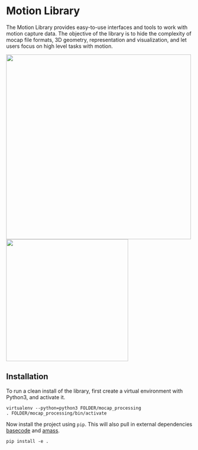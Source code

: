 # Motion Library

The Motion Library provides easy-to-use interfaces and tools to work with motion capture data. The objective of the library is to hide the complexity of mocap file formats, 3D geometry, representation and visualization, and let users focus on high level tasks with motion.

<img src="mocap_processing/viz/samples/anim_viz.gif" width="500"><img src="mocap_processing/viz/samples/anim_smpl.gif" width="330">

## Installation
To run a clean install of the library, first create a virtual environment with Python3, and activate it.
```
virtualenv --python=python3 FOLDER/mocap_processing
. FOLDER/mocap_processing/bin/activate
```
Now install the project using `pip`. This will also pull in external dependencies [basecode](https://github.com/Jungdam/basecode/) and [amass](https://github.com/nghorbani/amass).
```
pip install -e .
```
